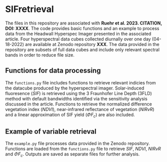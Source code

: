 # SIFretrieval
The files in this repository are associated with **Ruehr et al. 2023. CITATION, DOI: XXXX**. The code provides basic functions and an example to process data from the Headwall Hyperspec Imager presented in the associated article. Four hyperspectral data cubes collected diurnally over one day (04-18-2022) are available at Zenodo repository **XXX**. The data provided in the repository are subsets of full data cubes and include only relevant spectral bands in order to reduce file size.

## Functions for data processing
The `functions.py` file includes functions to retrieve relevant indicies from the datacube produced by the hyperspectral imager. Solar-induced fluoresence ($SIF$) is retrieved using the 3 Fraunhofer Line Depth (3FLD) method with default bandwidths identified via the sensitivity analysis discussed in the article. Functions to retrieve the normalized difference vegetation index ($NDVI$), near-infrared reflectance of vegetation ($NIRvR$) and a linear approximation of SIF yield ($\Phi F_{c}$) are also included. 

## Example of variable retrieval
The `example.py` file processes data provided in the Zenodo repository. Functions are loaded from the `functions.py` file to retrieve $SIF$, $NDVI$, $NIRvR$ and $\Phi F_{c}$. Outputs are saved as separate files for further analysis.
